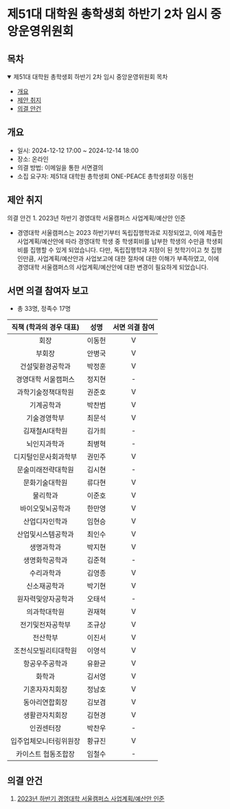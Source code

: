 제51대 대학원 총학생회 하반기 2차 임시 중앙운영위원회 
===

## 목차

<details open>
<summary>제51대 대학원 총학생회 하반기 2차 임시 중앙운영위원회 목차</summary>
  
- [개요](#개요) 
- [제안 취지](#제안-취지)
- [의결 안건](#의결-안건)
</details>

## 개요

- 일시: 2024-12-12 17:00 ~ 2024-12-14 18:00
- 장소: 온라인
- 의결 방법: 이메일을 통한 서면결의
- 소집 요구자: 제51대 대학원 총학생회 ONE-PEACE 총학생회장 이동헌

## 제안 취지
의결 안건 1. 2023년 하반기 경영대학 서울캠퍼스 사업계획/예산안 인준
- 경영대학 서울캠퍼스는 2023 하반기부터 독립집행학과로 지정되었고, 이에 제출한 사업계획/예산안에 따라 경영대학 학생 중 학생회비를 납부한 학생의 수만큼 학생회비를 집행할 수 있게 되었습니다. 다만, 독립집행학과 지정이 된 첫학기이고 첫 집행인만큼, 사업계획/예산안과 사업보고에 대한 절차에 대한 이해가 부족하였고, 이에 경영대학 서울캠퍼스의 사업계획/예산안에 대한 변경이 필요하게 되었습니다.

## 서면 의결 참여자 보고
- 총 33명, 정족수 17명
  
| 직책 (학과의 경우 대표) | 성명 | 서면 의결 참여 | 
|:---:|:---:|:---:|
| 회장 | 이동헌 | V | 
| 부회장 | 안병국 | V | 
| 건설및환경공학과 | 박정훈 | V  | 
| 경영대학 서울캠퍼스 | 정지현 | -  | 
| 과학기술정책대학원 | 권준호 | V  | 
| 기계공학과 | 박찬범 | V  | 
| 기술경영학부 | 최문석 |  V | 
| 김재철AI대학원 | 김가희 | -  | 
| 뇌인지과학과 | 최병혁 |-  | 
| 디지털인문사회과학부 | 권민주 | V  | 
| 문술미래전략대학원 | 김시현 | -  | 
| 문화기술대학원 | 류다현 | V  | 
| 물리학과 | 이준호 | V  | 
| 바이오및뇌공학과 | 한만영 | V | 
| 산업디자인학과 | 임현승 | V  | 
| 산업및시스템공학과 | 최인수 | V  | 
| 생명과학과 | 박지현 | V  | 
| 생명화학공학과 | 김준혁 |  - | 
| 수리과학과 | 김영종 | V  | 
| 신소재공학과 | 박기현 | V  | 
| 원자력및양자공학과 | 오태석 |-  | 
| 의과학대학원 | 권재혁 | V  |  
| 전기및전자공학부 | 조규상 | V  |  
| 전산학부 | 이진서 | V  | 
| 조천식모빌리티대학원 | 이영석 | V  |  
| 항공우주공학과 | 유환균 | V  |  
| 화학과 | 김서영 | V  |  
| 기혼자자치회장 | 정남호 | V  |  
| 동아리연합회장 | 김보겸 | V  | 
| 생활관자치회장 | 김현경 | V  | 
| 인권센터장 | 박찬우 |  - |  
| 입주업체모니터링위원장 | 황규진 | V  | 
| 카이스트 협동조합장 | 임철수 |  - | 

## 의결 안건

1. [2023년 하반기 경영대학 서울캠퍼스 사업계획/예산안 인준](의결안건/경영대학.md) 
